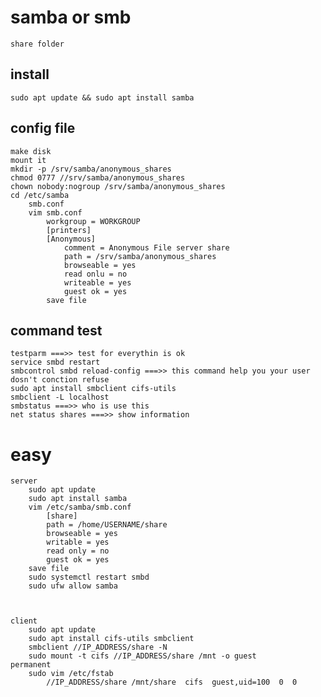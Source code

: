 # samba or smb
	share folder

## install
	sudo apt update && sudo apt install samba
	
## config file    
    make disk
	mount it
	mkdir -p /srv/samba/anonymous_shares
	chmod 0777 //srv/samba/anonymous_shares
	chown nobody:nogroup /srv/samba/anonymous_shares
	cd /etc/samba
		smb.conf
		vim smb.conf
			workgroup = WORKGROUP
			[printers]
			[Anonymous]
				comment = Anonymous File server share
				path = /srv/samba/anonymous_shares
				browseable = yes
				read onlu = no
				writeable = yes
				guest ok = yes
			save file
			
## command test          
    testparm ===>> test for everythin is ok
    service smbd restart
    smbcontrol smbd reload-config ===>> this command help you your user dosn't conction refuse
    sudo apt install smbclient cifs-utils
    smbclient -L localhost
    smbstatus ===>> who is use this
    net status shares ===>> show information


# easy
	server
		sudo apt update
		sudo apt install samba
		vim /etc/samba/smb.conf
			[share]
			path = /home/USERNAME/share
			browseable = yes
			writable = yes
			read only = no
			guest ok = yes
		save file
		sudo systemctl restart smbd
		sudo ufw allow samba

		

	client
		sudo apt update
		sudo apt install cifs-utils smbclient
		smbclient //IP_ADDRESS/share -N
		sudo mount -t cifs //IP_ADDRESS/share /mnt -o guest
	permanent
		sudo vim /etc/fstab
			//IP_ADDRESS/share /mnt/share  cifs  guest,uid=100  0  0





			